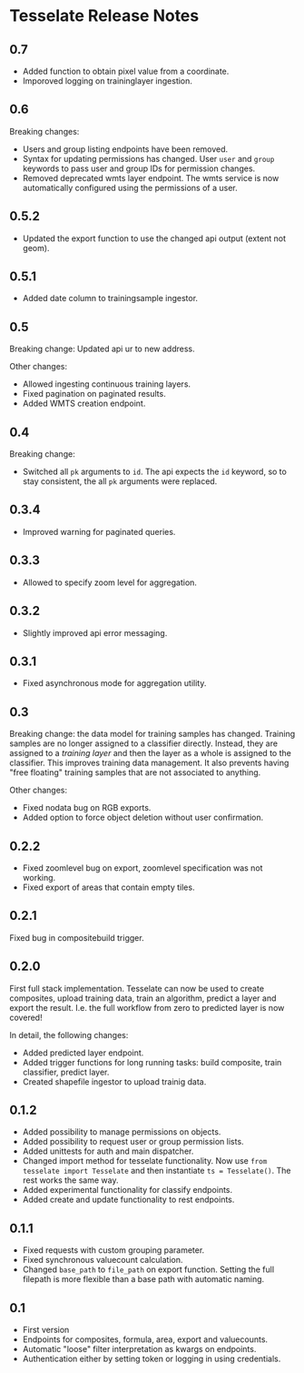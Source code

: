 Tesselate Release Notes
=======================

0.7
---
- Added function to obtain pixel value from a coordinate.
- Imporoved logging on traininglayer ingestion.

0.6
---
Breaking changes:
- Users and group listing endpoints have been removed.
- Syntax for updating permissions has changed. User `user` and `group` keywords
  to pass user and group IDs for permission changes.
- Removed deprecated wmts layer endpoint. The wmts service is now automatically
  configured using the permissions of a user.

0.5.2
-----
- Updated the export function to use the changed api output (extent not geom).

0.5.1
-----
- Added date column to trainingsample ingestor.

0.5
---
Breaking change: Updated api ur to new address.

Other changes:
- Allowed ingesting continuous training layers.
- Fixed pagination on paginated results.
- Added WMTS creation endpoint.

0.4
---
Breaking change:
- Switched all `pk` arguments to `id`. The api expects the `id` keyword, so
  to stay consistent, the all `pk` arguments were replaced.

0.3.4
-----
- Improved warning for paginated queries.

0.3.3
-----
- Allowed to specify zoom level for aggregation.

0.3.2
-----
- Slightly improved api error messaging.

0.3.1
-----
- Fixed asynchronous mode for aggregation utility.

0.3
---
Breaking change: the data model for training samples has changed. Training
samples are no longer assigned to a classifier directly. Instead, they are
assigned to a *training layer* and then the layer as a whole is assigned to the
classifier. This improves training data management. It also prevents having
"free floating" training samples that are not associated to anything.

Other changes:

- Fixed nodata bug on RGB exports.
- Added option to force object deletion without user confirmation.

0.2.2
-----
- Fixed zoomlevel bug on export, zoomlevel specification was not working.
- Fixed export of areas that contain empty tiles.

0.2.1
-----
Fixed bug in compositebuild trigger.

0.2.0
-----
First full stack implementation. Tesselate can now be used to create composites,
upload training data, train an algorithm, predict a layer and export the result.
I.e. the full workflow from zero to predicted layer is now covered!

In detail, the following changes:
- Added predicted layer endpoint.
- Added trigger functions for long running tasks: build composite, train
  classifier, predict layer.
- Created shapefile ingestor to upload trainig data.

0.1.2
-----
- Added possibility to manage permissions on objects.
- Added possibility to request user or group permission lists.
- Added unittests for auth and main dispatcher.
- Changed import method for tesselate functionality. Now use ``from tesselate import Tesselate``
  and then instantiate ``ts = Tesselate()``. The rest works the same way.
- Added experimental functionality for classify endpoints.
- Added create and update functionality to rest endpoints.

0.1.1
-----
- Fixed requests with custom grouping parameter.
- Fixed synchronous valuecount calculation.
- Changed ``base_path`` to ``file_path`` on export function. Setting the full
  filepath is more flexible than a base path with automatic naming.

0.1
---
- First version
- Endpoints for composites, formula, area, export and valuecounts.
- Automatic "loose" filter interpretation as kwargs on endpoints.
- Authentication either by setting token or logging in using credentials.
